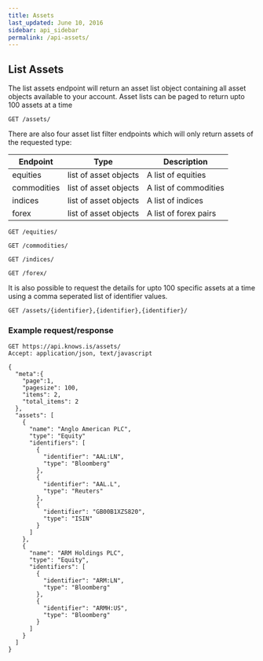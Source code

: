 ```yaml
---
title: Assets
last_updated: June 10, 2016
sidebar: api_sidebar
permalink: /api-assets/
---
```


## List Assets


The list assets endpoint will return an asset list object containing all asset objects available to your account. Asset lists can be paged to return upto 100 assets at a time

```
GET /assets/
```

There are also four asset list filter endpoints which will only return assets of the requested type:


<table>
  <thead><tr><th>Endpoint</th><th>Type</th><th>Description</th></tr></thead>
  <tbody>
    <tr><td>equities</td><td>list of asset objects</td><td>A list of equities</td></tr>
    <tr><td>commodities</td><td>list of asset objects</td><td>A list of commodities</td></tr>
    <tr><td>indices</td><td>list of asset objects</td><td>A list of indices</td></tr>
    <tr><td>forex</td><td>list of asset objects</td><td>A list of forex pairs</td></tr>
  </tbody>
</table>

```
GET /equities/

GET /commodities/

GET /indices/

GET /forex/
```

It is also possible to request the details for upto 100 specific assets at a time using a comma seperated list of identifier values.

```
GET /assets/{identifier},{identifier},{identifier}/
```


### Example request/response


```
GET https://api.knows.is/assets/
Accept: application/json, text/javascript
```

```
{
  "meta":{
    "page":1,
    "pagesize": 100,
    "items": 2,
    "total_items": 2
  },
  "assets": [
    {
      "name": "Anglo American PLC",
      "type": "Equity"
      "identifiers": [
        {
          "identifier": "AAL:LN",
          "type": "Bloomberg"
        },
        {
          "identifier": "AAL.L",
          "type": "Reuters"
        },
        {
          "identifier": "GB00B1XZS820",
          "type": "ISIN"
        }
      ]
    },
    {
      "name": "ARM Holdings PLC",
      "type": "Equity",
      "identifiers": [
        {
          "identifier": "ARM:LN",
          "type": "Bloomberg"
        },
        {
          "identifier": "ARMH:US",
          "type": "Bloomberg"
        }
      ]
    }
  ]
}
```

